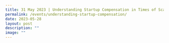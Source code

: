 ```yaml
---
title: 31 May 2023 | Understanding Startup Compensation in Times of Scarcity
permalink: /events/understanding-startup-compensation/
date: 2023-05-28
layout: post
description: ""
image: ""
---
```

